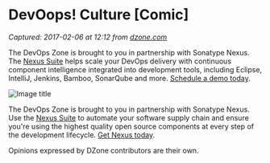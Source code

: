 # DevOops! Culture [Comic]

_Captured: 2017-02-06 at 12:12 from [dzone.com](https://dzone.com/articles/devoops-culture-comic?edition=267884&utm_source=Daily%20Digest&utm_medium=email&utm_campaign=dd%202017-02-05)_

The DevOps Zone is brought to you in partnership with Sonatype Nexus. The [Nexus Suite](https://dzone.com/go?i=146021&u=https%3A%2F%2Fwww.sonatype.com%2Fnexus-lifecycle%3Futm_source%3DDZONE%2520-%2520Nexus%2520Lifecycle%2520-%2520September%25202016%26utm_medium%3DDZONE%2520-%2520Nexus%2520Lifecycle%2520-%2520September%25202016%26utm_campaign%3DDZONE%2520-%2520Nexus%2520Lifecycle%2520-%2520September%25202016) helps scale your DevOps delivery with continuous component intelligence integrated into development tools, including Eclipse, IntelliJ, Jenkins, Bamboo, SonarQube and more. [Schedule a demo today](https://dzone.com/go?i=146021&u=https%3A%2F%2Fwww.sonatype.com%2Fnexus-lifecycle%3Futm_source%3DDZONE%2520-%2520Nexus%2520Lifecycle%2520-%2520September%25202016%26utm_medium%3DDZONE%2520-%2520Nexus%2520Lifecycle%2520-%2520September%25202016%26utm_campaign%3DDZONE%2520-%2520Nexus%2520Lifecycle%2520-%2520September%25202016).

![Image title](https://dzone.com/storage/temp/4221655-devoops.png)

The DevOps Zone is brought to you in partnership with Sonatype Nexus. Use the [Nexus Suite](https://dzone.com/go?i=146022&u=https%3A%2F%2Fwww.sonatype.com%2Fget-nexus-sonatype%3Futm_source%3DDZONE%2520-%2520Get%2520Nexus%2520-%2520September%25202016%26utm_medium%3DDZONE%2520-%2520Get%2520Nexus%2520-%2520September%25202016%26utm_campaign%3DDZONE%2520-%2520Get%2520Nexus%2520-%2520September%25202016) to automate your software supply chain and ensure you're using the highest quality open source components at every step of the development lifecycle. [Get Nexus today](https://dzone.com/go?i=146022&u=https%3A%2F%2Fwww.sonatype.com%2Fget-nexus-sonatype%3Futm_source%3DDZONE%2520-%2520Get%2520Nexus%2520-%2520September%25202016%26utm_medium%3DDZONE%2520-%2520Get%2520Nexus%2520-%2520September%25202016%26utm_campaign%3DDZONE%2520-%2520Get%2520Nexus%2520-%2520September%25202016).

Opinions expressed by DZone contributors are their own.
